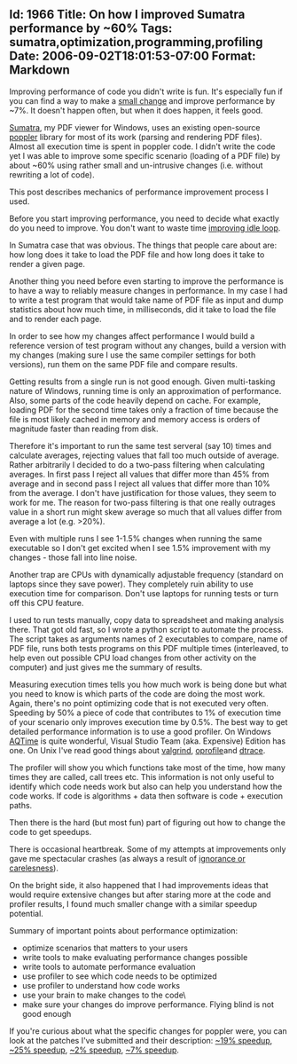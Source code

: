 Id: 1966
Title: On how I improved Sumatra performance by ~60%
Tags: sumatra,optimization,programming,profiling
Date: 2006-09-02T18:01:53-07:00
Format: Markdown
--------------
Improving performance of code you didn't write is fun. It's especially
fun if you can find a way to make a [small
change](https://bugs.freedesktop.org/show_bug.cgi?id=8112) and improve
performance by \~7%. It doesn't happen often, but when it does happen,
it feels good.

[Sumatra](https://www.sumatrapdfreader.org/free-pdf-reader.html), my PDF
viewer for Windows, uses an existing open-source
[poppler](http://poppler.freedesktop.org/) library for most of its work
(parsing and rendering PDF files). Almost all execution time is spent in
poppler code. I didn't write the code yet I was able to improve some
specific scenario (loading of a PDF file) by about \~60% using rather
small and un-intrusive changes (i.e. without rewriting a lot of code).

This post describes mechanics of performance improvement process I
used.

Before you start improving performance, you need to decide what exactly
do you need to improve. You don't want to waste time [improving idle
loop](http://www-128.ibm.com/developerworks/power/library/pa-unrollav3/).

In Sumatra case that was obvious. The things that people care about are:
how long does it take to load the PDF file and how long does it take to
render a given page.

Another thing you need before even starting to improve the performance
is to have a way to reliably measure changes in performance. In my case
I had to write a test program that would take name of PDF file as input
and dump statistics about how much time, in milliseconds, did it take to
load the file and to render each page.

In order to see how my changes affect performance I would build a
reference version of test program without any changes, build a version
with my changes (making sure I use the same compiler settings for both
versions), run them on the same PDF file and compare results.

Getting results from a single run is not good enough. Given
multi-tasking nature of Windows, running time is only an approximation
of performance. Also, some parts of the code heavily depend on cache.
For example, loading PDF for the second time takes only a fraction of
time because the file is most likely cached in memory and memory access
is orders of magnitude faster than reading from disk.

Therefore it's important to run the same test serveral (say 10) times
and calculate averages, rejecting values that fall too much outside of
average. Rather arbitrarily I decided to do a two-pass filtering when
calculating averages. In first pass I reject all values that differ more
than 45% from average and in second pass I reject all values that differ
more than 10% from the average. I don't have justification for those
values, they seem to work for me. The reason for two-pass filtering is
that one really outrages value in a short run might skew average so much
that all values differ from average a lot (e.g. \>20%).

Even with multiple runs I see 1-1.5% changes when running the same
executable so I don't get excited when I see 1.5% improvement with my
changes - those fall into line noise.

Another trap are CPUs with dynamically adjustable frequency (standard on
laptops since they save power). They completely ruin ability to use
execution time for comparison. Don't use laptops for running tests or
turn off this CPU feature.

I used to run tests manually, copy data to spreadsheet and making
analysis there. That got old fast, so I wrote a python script to
automate the process. The script takes as arguments names of 2
executables to compare, name of PDF file, runs both tests programs on
this PDF multiple times (interleaved, to help even out possible CPU load
changes from other activity on the computer) and just gives me the
summary of results.

Measuring execution times tells you how much work is being done but what
you need to know is which parts of the code are doing the most work.
Again, there's no point optimizing code that is not executed very often.
Speeding by 50% a piece of code that contributes to 1% of execution time
of your scenario only improves execution time by 0.5%. The best way to
get detailed performance information is to use a good profiler. On
Windows [AQTime](http://www.automatedqa.com/products/aqtime/) is quite
wonderful, Visual Studio Team (aka. Expensive) Edition has one. On Unix
I've read good things about [valgrind](http://valgrind.org/),
[oprofile](http://oprofile.sourceforge.net/)and
[dtrace](http://www.sun.com/bigadmin/content/dtrace/).

The profiler will show you which functions take most of the time, how
many times they are called, call trees etc. This information is not only
useful to identify which code needs work but also can help you
understand how the code works. If code is algorithms + data then
software is code + execution paths.

Then there is the hard (but most fun) part of figuring out how to change
the code to get speedups.

There is occasional heartbreak. Some of my attempts at improvements only
gave me spectacular crashes (as always a result of [ignorance or
carelesness](/articles/sourceOfBugs.html)).

On the bright side, it also happened that I had improvements ideas that
would require extensive changes but after staring more at the code and
profiler results, I found much smaller change with a similar speedup
potential.

Summary of important points about performance optimization:

-   optimize scenarios that matters to your users
-   write tools to make evaluating performance changes possible
-   write tools to automate performance evaluation
-   use profiler to see which code needs to be optimized
-   use profiler to understand how code works
-   use your brain to make changes to the code\
-   make sure your changes do improve performance. Flying blind is not
    good enough

If you're curious about what the specific changes for poppler were, you
can look at the patches I've submitted and their description: [\~19%
speedup](https://bugs.freedesktop.org/show_bug.cgi?id=7808), [\~25%
speedup](https://bugs.freedesktop.org/show_bug.cgi?id=7910), [\~2%
speedup](https://bugs.freedesktop.org/show_bug.cgi?id=8111), [\~7%
speedup](https://bugs.freedesktop.org/show_bug.cgi?id=8112).


